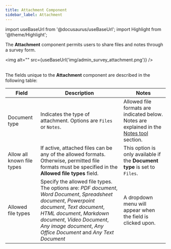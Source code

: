 ```yaml
---
title: Attachment Component
sidebar_label: Attachment
---
```

import useBaseUrl from '@docusaurus/useBaseUrl';
import Highlight from '@theme/Highlight';

The **Attachment** component permits users to share files and notes through a survey form.

<img alt="" src={useBaseUrl('img/admin_survey_attachment.png')} />
<br/><br/>

The fields unique to the **Attachment** component are described in the following table:

| Field | Description | Notes |
| ---- | ----------- | ----- |
| Document type | Indicates the type of attachment. Options are `Files` or `Notes`. | Allowed file formats are indicated below. Notes are explained in the [Notes tool](/docs/documentation/client/notes) section.
| Allow all known file types | If active, attached files can be any of the allowed formats. Otherwise, permitted file formats must be specified in the **Allowed file types** field. | This option is only available if the **Document type** is set to `Files`. |
| Allowed file types | Specify the allowed file types. The options are: *PDF document*, *Word Document*, *Spreadsheet document*, *Powerpoint document*, *Text document*, *HTML document*, *Markdown document*, *Video Document*, *Any image document*, *Any Office Document* and *Any Text Document* | A dropdown menu will appear when the field is clicked upon. |
